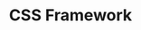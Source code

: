 ---
layout: "redirect"
redirect: "/docs/css-framework/scss.html"
title: "CSS Framework"
weight: 2
---